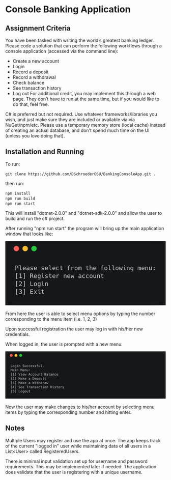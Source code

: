 # Console Banking Application
## Assignment Criteria
You have been tasked with writing the world’s greatest banking ledger. Please code a solution that can perform the following workflows through a console application (accessed via the command line):

- Create a new account
- Login
- Record a deposit
- Record a withdrawal
- Check balance
- See transaction history
- Log out
For additional credit, you may implement this through a web page. They don’t have to run at the same time, but if you would like to do that, feel free.

C# is preferred but not required. Use whatever frameworks/libraries you wish, and just make sure they are included or available via via NuGet/npm/etc. Please use a temporary memory store (local cache) instead of creating an actual database, and don't spend much time on the UI (unless you love doing that).

## Installation and Running
To run:

```
git clone https://github.com/DSchroederOSU/BankingConsoleApp.git .
```
then run:

```
npm install
npm run build
npm run start
```
This will install "dotnet-2.0.0" and "dotnet-sdk-2.0.0" and allow the user to build and run the c# project.

After running "npm run start" the program will bring up the main application window that looks like:

![alt text](https://github.com/DSchroederOSU/BankingConsoleApp/blob/master/assets/menu.png)


From here the user is able to select menu options by typing the number corresponding to the menu item (i.e. 1, 2, 3)

Upon successful registration the user may log in with his/her new credentials.

When logged in, the user is prompted with a new menu:

![alt text](https://github.com/DSchroederOSU/BankingConsoleApp/blob/master/assets/logmenu.png)

Now the user may make changes to his/her account by selecting menu items by typing the corresponding number and hitting enter. 

## Notes
Multiple Users may register and use the app at once. The app keeps track of the current "logged in" user while maintaining data of all users in a List\<User\> called RegisteredUsers.

There is minimal input validation set up for username and password requirements. This may be implemented later if needed. The application does validate that the user is registering with a unique username.
